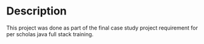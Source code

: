 # Description
This project was done as part of the final case study project requirement for per scholas java full stack training. 
